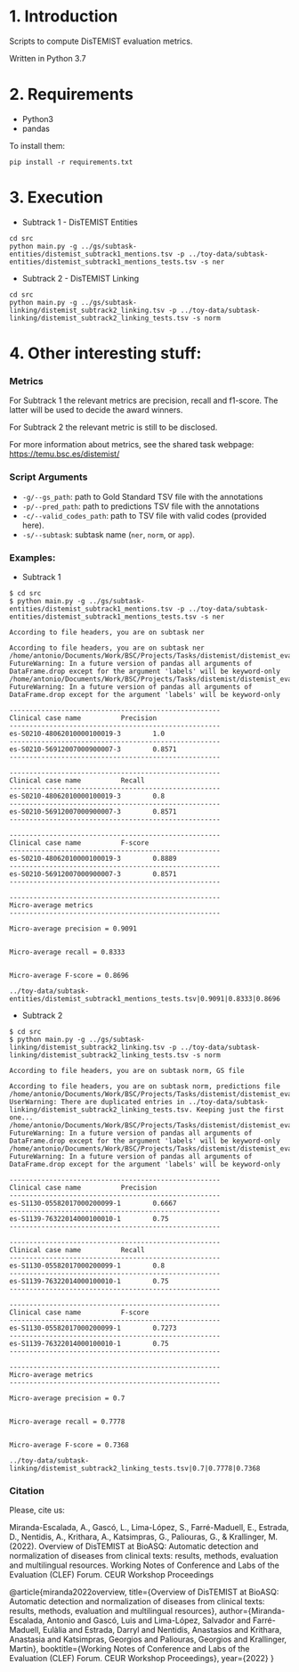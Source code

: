# 1. Introduction

Scripts to compute DisTEMIST evaluation metrics.

Written in Python 3.7


# 2. Requirements

+ Python3
+ pandas

To install them: 
```
pip install -r requirements.txt
```


# 3. Execution
+ Subtrack 1 - DisTEMIST Entities 

```
cd src  
python main.py -g ../gs/subtask-entities/distemist_subtrack1_mentions.tsv -p ../toy-data/subtask-entities/distemist_subtrack1_mentions_tests.tsv -s ner
```

+ Subtrack 2 - DisTEMIST Linking

```
cd src  
python main.py -g ../gs/subtask-linking/distemist_subtrack2_linking.tsv -p ../toy-data/subtask-linking/distemist_subtrack2_linking_tests.tsv -s norm
```



# 4. Other interesting stuff:

### Metrics

For Subtrack 1 the relevant metrics are precision, recall and f1-score. The latter will be used to decide the award winners.

For Subtrack 2 the relevant metric is still to be disclosed.

For more information about metrics, see the shared task webpage: https://temu.bsc.es/distemist/

### Script Arguments
+ ```-g/--gs_path```: path to Gold Standard TSV file with the annotations
+ ```-p/--pred_path```: path to predictions TSV file with the annotations
+ ```-c/--valid_codes_path```: path to TSV file with valid codes (provided here).
+ ```-s/--subtask```: subtask name (```ner```, ```norm```, or ```app```).

### Examples: 

+ Subtrack 1

```
$ cd src
$ python main.py -g ../gs/subtask-entities/distemist_subtrack1_mentions.tsv -p ../toy-data/subtask-entities/distemist_subtrack1_mentions_tests.tsv -s ner

According to file headers, you are on subtask ner

According to file headers, you are on subtask ner
/home/antonio/Documents/Work/BSC/Projects/Tasks/distemist/distemist_evaluation_library/src/distemist_entities_linking.py:190: FutureWarning: In a future version of pandas all arguments of DataFrame.drop except for the argument 'labels' will be keyword-only
/home/antonio/Documents/Work/BSC/Projects/Tasks/distemist/distemist_evaluation_library/src/distemist_entities_linking.py:201: FutureWarning: In a future version of pandas all arguments of DataFrame.drop except for the argument 'labels' will be keyword-only

-----------------------------------------------------
Clinical case name			Precision
-----------------------------------------------------
es-S0210-48062010000100019-3		1.0
-----------------------------------------------------
es-S0210-56912007000900007-3		0.8571
-----------------------------------------------------

-----------------------------------------------------
Clinical case name			Recall
-----------------------------------------------------
es-S0210-48062010000100019-3		0.8
-----------------------------------------------------
es-S0210-56912007000900007-3		0.8571
-----------------------------------------------------

-----------------------------------------------------
Clinical case name			F-score
-----------------------------------------------------
es-S0210-48062010000100019-3		0.8889
-----------------------------------------------------
es-S0210-56912007000900007-3		0.8571
-----------------------------------------------------

-----------------------------------------------------
Micro-average metrics
-----------------------------------------------------

Micro-average precision = 0.9091


Micro-average recall = 0.8333


Micro-average F-score = 0.8696

../toy-data/subtask-entities/distemist_subtrack1_mentions_tests.tsv|0.9091|0.8333|0.8696

```

+ Subtrack 2

```
$ cd src
$ python main.py -g ../gs/subtask-linking/distemist_subtrack2_linking.tsv -p ../toy-data/subtask-linking/distemist_subtrack2_linking_tests.tsv -s norm

According to file headers, you are on subtask norm, GS file

According to file headers, you are on subtask norm, predictions file
/home/antonio/Documents/Work/BSC/Projects/Tasks/distemist/distemist_evaluation_library/src/ann_parsing.py:45: UserWarning: There are duplicated entries in ../toy-data/subtask-linking/distemist_subtrack2_linking_tests.tsv. Keeping just the first one...
/home/antonio/Documents/Work/BSC/Projects/Tasks/distemist/distemist_evaluation_library/src/distemist_entities_linking.py:190: FutureWarning: In a future version of pandas all arguments of DataFrame.drop except for the argument 'labels' will be keyword-only
/home/antonio/Documents/Work/BSC/Projects/Tasks/distemist/distemist_evaluation_library/src/distemist_entities_linking.py:201: FutureWarning: In a future version of pandas all arguments of DataFrame.drop except for the argument 'labels' will be keyword-only

-----------------------------------------------------
Clinical case name			Precision
-----------------------------------------------------
es-S1130-05582017000200099-1		0.6667
-----------------------------------------------------
es-S1139-76322014000100010-1		0.75
-----------------------------------------------------

-----------------------------------------------------
Clinical case name			Recall
-----------------------------------------------------
es-S1130-05582017000200099-1		0.8
-----------------------------------------------------
es-S1139-76322014000100010-1		0.75
-----------------------------------------------------

-----------------------------------------------------
Clinical case name			F-score
-----------------------------------------------------
es-S1130-05582017000200099-1		0.7273
-----------------------------------------------------
es-S1139-76322014000100010-1		0.75
-----------------------------------------------------

-----------------------------------------------------
Micro-average metrics
-----------------------------------------------------

Micro-average precision = 0.7


Micro-average recall = 0.7778


Micro-average F-score = 0.7368

../toy-data/subtask-linking/distemist_subtrack2_linking_tests.tsv|0.7|0.7778|0.7368
```


### Citation
Please, cite us: 

Miranda-Escalada, A., Gascó, L., Lima-López, S., Farré-Maduell, E., Estrada, D., Nentidis, A., Krithara, A., Katsimpras, G., Paliouras, G., & Krallinger, M. (2022). Overview of DisTEMIST at BioASQ: Automatic detection and normalization of diseases from clinical texts: results, methods, evaluation and multilingual resources. Working Notes of Conference and Labs of the Evaluation (CLEF) Forum. CEUR Workshop Proceedings

@article{miranda2022overview,
title={Overview of DisTEMIST at BioASQ: Automatic detection and normalization of diseases from clinical texts: results, methods, evaluation and multilingual resources},
author={Miranda-Escalada, Antonio and Gascó, Luis and Lima-López, Salvador and 
Farré-Maduell, Eulàlia and Estrada, Darryl and Nentidis, Anastasios and Krithara, Anastasia and 
Katsimpras, Georgios and Paliouras, Georgios and Krallinger, Martin},
booktitle={Working Notes of Conference and Labs of the Evaluation (CLEF) Forum. CEUR Workshop Proceedings},
year={2022}
}

